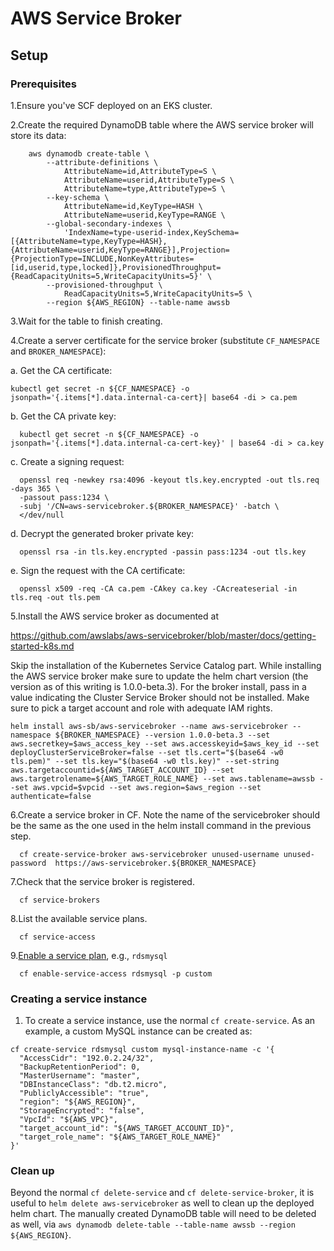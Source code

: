 # AWS Service Broker
 
## Setup

### Prerequisites

1.Ensure you've SCF deployed on an EKS cluster.

2.Create the required DynamoDB table where the AWS service broker will store its data:
```
	aws dynamodb create-table \
		--attribute-definitions \
			AttributeName=id,AttributeType=S \
			AttributeName=userid,AttributeType=S \
			AttributeName=type,AttributeType=S \
		--key-schema \
			AttributeName=id,KeyType=HASH \
			AttributeName=userid,KeyType=RANGE \
		--global-secondary-indexes \
			'IndexName=type-userid-index,KeySchema=[{AttributeName=type,KeyType=HASH},{AttributeName=userid,KeyType=RANGE}],Projection={ProjectionType=INCLUDE,NonKeyAttributes=[id,userid,type,locked]},ProvisionedThroughput={ReadCapacityUnits=5,WriteCapacityUnits=5}' \
		--provisioned-throughput \
			ReadCapacityUnits=5,WriteCapacityUnits=5 \
		--region ${AWS_REGION} --table-name awssb
```
3.Wait for the table to finish creating.

4.Create a server certificate for the service broker (substitute `CF_NAMESPACE` and `BROKER_NAMESPACE`):

  a. Get the CA certificate:
      
    kubectl get secret -n ${CF_NAMESPACE} -o jsonpath='{.items[*].data.internal-ca-cert}| base64 -di > ca.pem
      
  b. Get the CA private key:

      
      kubectl get secret -n ${CF_NAMESPACE} -o jsonpath='{.items[*].data.internal-ca-cert-key}' | base64 -di > ca.key
      
  c. Create a signing request:
      
      
      openssl req -newkey rsa:4096 -keyout tls.key.encrypted -out tls.req -days 365 \
      -passout pass:1234 \
      -subj '/CN=aws-servicebroker.${BROKER_NAMESPACE}' -batch \
      </dev/null
      
  d. Decrypt the generated broker private key:

      
      openssl rsa -in tls.key.encrypted -passin pass:1234 -out tls.key
      
  e. Sign the request with the CA certificate:

      
      openssl x509 -req -CA ca.pem -CAkey ca.key -CAcreateserial -in tls.req -out tls.pem
      

5.Install the AWS service broker as documented at 

https://github.com/awslabs/aws-servicebroker/blob/master/docs/getting-started-k8s.md

Skip the installation of the Kubernetes Service Catalog part. While installing the
AWS service broker make sure to update the helm chart version (the version as of this
writing is 1.0.0-beta.3). For the broker install, pass in a value indicating the Cluster
Service Broker should not be installed. Make sure to pick a target account and role with adequate
IAM rights.

```
helm install aws-sb/aws-servicebroker --name aws-servicebroker --namespace ${BROKER_NAMESPACE} --version 1.0.0-beta.3 --set aws.secretkey=$aws_access_key --set aws.accesskeyid=$aws_key_id --set deployClusterServiceBroker=false --set tls.cert="$(base64 -w0 tls.pem)" --set tls.key="$(base64 -w0 tls.key)" --set-string aws.targetaccountid=${AWS_TARGET_ACCOUNT_ID} --set aws.targetrolename=${AWS_TARGET_ROLE_NAME} --set aws.tablename=awssb --set aws.vpcid=$vpcid --set aws.region=$aws_region --set authenticate=false
```

6.Create a service broker in CF. Note the name of the servicebroker should be the same as the one used in the helm install command in the previous step.
  ```
	cf create-service-broker aws-servicebroker unused-username unused-password  https://aws-servicebroker.${BROKER_NAMESPACE}
  ```

7.Check that the service broker is registered.

```
  cf service-brokers
```

8.List the available service plans.

```
  cf service-access
```

9.[Enable a service plan](https://docs.cloudfoundry.org/services/access-control.html), e.g., `rdsmysql`

```
  cf enable-service-access rdsmysql -p custom
```


### Creating a service instance

1. To create a service instance, use the normal `cf create-service`.  As an example, a custom MySQL instance can be created as:
```
cf create-service rdsmysql custom mysql-instance-name -c '{
  "AccessCidr": "192.0.2.24/32",
  "BackupRetentionPeriod": 0,
  "MasterUsername": "master",
  "DBInstanceClass": "db.t2.micro",
  "PubliclyAccessible": "true",
  "region": "${AWS_REGION}",
  "StorageEncrypted": "false",
  "VpcId": "${AWS_VPC}",
  "target_account_id": "${AWS_TARGET_ACCOUNT_ID}",
  "target_role_name": "${AWS_TARGET_ROLE_NAME}"
}'
```
### Clean up
Beyond the normal `cf delete-service` and `cf delete-service-broker`, it is useful to `helm delete aws-servicebroker` as well to clean up the deployed helm chart.  The manually created DynamoDB table will need to be deleted as well, via `aws dynamodb delete-table --table-name awssb --region ${AWS_REGION}`.

